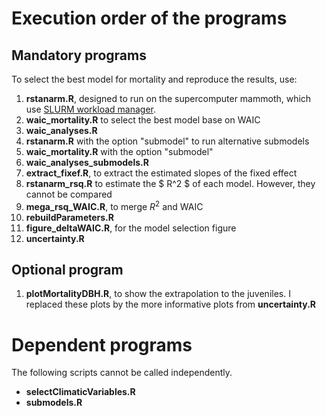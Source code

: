 # Execution order of the programs

## Mandatory programs

To select the best model for mortality and reproduce the results, use:

1. **rstanarm.R**, designed to run on the supercomputer mammoth, which use [SLURM workload manager](https://slurm.schedmd.com/documentation.html "SLURM doc").
2. **waic_mortality.R** to select the best model base on WAIC
3. **waic_analyses.R**
4. **rstanarm.R** with the option "submodel" to run alternative submodels
5. **waic_mortality.R** with the option "submodel"
6. **waic_analyses_submodels.R**
7. **extract_fixef.R**, to extract the estimated slopes of the fixed effect
8. **rstanarm_rsq.R** to estimate the $ R^2 $ of each model. However, they cannot be compared
9. **mega_rsq_WAIC.R**, to merge $R^2$ and WAIC
10. **rebuildParameters.R**
11. **figure_deltaWAIC.R**, for the model selection figure
12. **uncertainty.R**

## Optional program

1. **plotMortalityDBH.R**, to show the extrapolation to the juveniles. I replaced these plots by the more informative plots from **uncertainty.R**

# Dependent programs

The following scripts cannot be called independently.

- **selectClimaticVariables.R**
- **submodels.R**